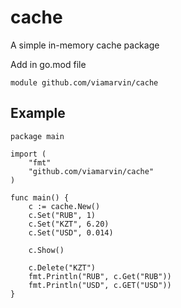 # cache
A simple in-memory cache package

Add in go.mod file 
```
module github.com/viamarvin/cache
```

## Example
```
package main

import (
	"fmt"
	"github.com/viamarvin/cache"
)

func main() {
	c := cache.New()
	c.Set("RUB", 1)
	c.Set("KZT", 6.20)
	c.Set("USD", 0.014)
	
    c.Show()

    c.Delete("KZT")
    fmt.Println("RUB", c.Get("RUB"))
    fmt.Println("USD", c.GET("USD"))
}
```